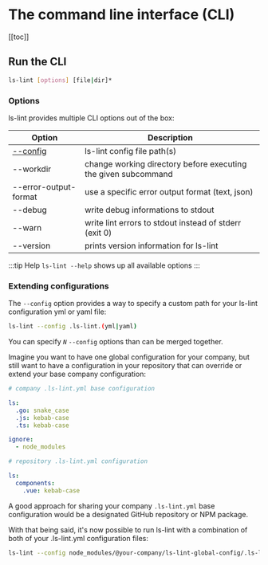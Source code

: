 # The command line interface (CLI)

[[toc]]

## Run the CLI

```bash
ls-lint [options] [file|dir]*
```

### Options

ls-lint provides multiple CLI options out of the box:

| Option                                | Description                                                    |
|---------------------------------------|----------------------------------------------------------------| 
| [--config](#extending-configurations) | ls-lint config file path(s)                                    |
| --workdir                             | change working directory before executing the given subcommand |
| --error-output-format                 | use a specific error output format (text, json)                |
| --debug                               | write debug informations to stdout                             |
| --warn                                | write lint errors to stdout instead of stderr (exit 0)         |
| --version                             | prints version information for ls-lint                         |

:::tip Help
`ls-lint --help` shows up all available options
:::

### Extending configurations

The `--config` option provides a way to specify a custom path for your ls-lint configuration yml or yaml file:

```bash
ls-lint --config .ls-lint.(yml|yaml)
```

You can specify _`N`_ `--config` options than can be merged together.

Imagine you want to have one global configuration for your company, but still want to have a configuration in your
repository that can override or extend your base company configuration:

```yaml
# company .ls-lint.yml base configuration

ls:
  .go: snake_case
  .js: kebab-case
  .ts: kebab-case

ignore:
  - node_modules
```

```yaml
# repository .ls-lint.yml configuration

ls:
  components:
    .vue: kebab-case
```

A good approach for sharing your company `.ls-lint.yml` base configuration would be a designated GitHub repository or
NPM package.

With that being said, it's now possible to run ls-lint with a combination of both of your .ls-lint.yml configuration
files:

```bash
ls-lint --config node_modules/@your-company/ls-lint-global-config/.ls-lint.yml --config .ls-lint.yml
```
